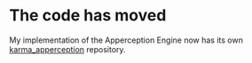 # The code has moved

My implementation of the Apperception Engine now has its own [karma_apperception](https://github.com/jfcloutier/karma_apperception) repository.
